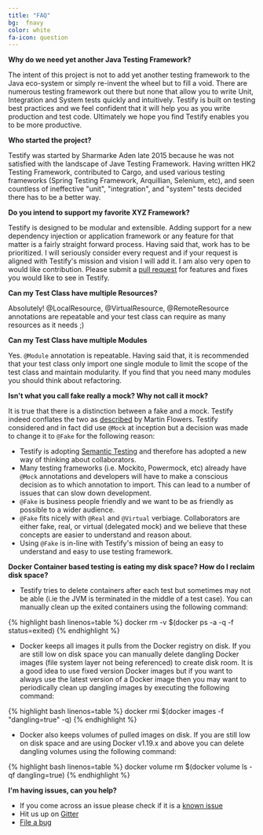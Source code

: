```yaml
---
title: "FAQ"
bg:  fnavy
color: white
fa-icon: question
---
```


**Why do we need yet another Java Testing Framework?**

The intent of this project is not to add yet another testing framework to the Java eco-system or simply re-invent the wheel but to fill a void. There are numerous testing framework out there but none that allow you to write Unit, Integration and System tests quickly and intuitively. Testify is built on testing best practices and we feel confident that it will help you as you write production and test code. Ultimately we hope you find Testify enables you to be more productive.

**Who started the project?**

Testify was started by Sharmarke Aden late 2015 because he was not satisfied with the landscape of Jave Testing Framework. Having written HK2 Testing Framework, contributed to Cargo, and used various testing frameworks (Spring Testing Framework, Arquillian, Selenium, etc), and seen countless of ineffective "unit", "integration", and "system" tests decided there has to be a better way.

**Do you intend to support my favorite XYZ Framework?**

Testify is designed to be modular and extensible. Adding support for a new dependency injection or application framework or any feature for that matter is a fairly straight forward process. Having said that, work has to be prioritized. I will seriously consider every request and if your request is aligned with Testify's mission and vision I will add it. I am also very open to would like contribution. Please submit a [pull request][pull-request] for features and fixes you would like to see in Testify.

**Can my Test Class have multiple Resources?**

Absolutely! @LocalResource, @VirtualResource, @RemoteResource annotations are repeatable and your test class can require as many resources as it needs ;)

**Can my Test Class have multiple Modules**

Yes. `@Module` annotation is repeatable. Having said that, it is recommended that your test class only import one single module to limit the scope of the test class and maintain modularity. If you find that you need many modules you should think about refactoring.

**Isn't what you call fake really a mock? Why not call it mock?**

It is true that there is a distinction between a fake and a mock. Testify indeed conflates the two as [described][mocks-arent-stubs] by Martin Flowers. Testify considered and in fact did use `@Mock` at inception but a decision was made to change it to `@Fake` for the following reason:

- Testify is adopting [Semantic Testing](http://semantictesting.org) and therefore has adopted a new way of thinking about collaborators.
- Many testing frameworks (i.e. Mockito, Powermock, etc) already have `@Mock` annotations and developers will have to make a conscious decision as to which annotation to import. This can lead to a number of issues that can slow down development.
- `@Fake` is business people friendly and we want to be as friendly as possible to a wider audience.
- `@Fake` fits nicely with `@Real` and `@Virtual` verbiage. Collaborators are either fake, real, or virtual (delegated mock) and we believe that these concepts are easier to understand and reason about.
- Using `@Fake` is in-line with Testify's mission of being an easy to understand and easy to use testing framework.

**Docker Container based testing is eating my disk space? How do I reclaim disk space?**

- Testify tries to delete containers after each test but sometimes may not be able (i.ie the JVM is terminated in the middle of a test
case). You can manually clean up the exited containers using the following command:

{% highlight bash linenos=table %}
docker rm -v $(docker ps -a -q -f status=exited)
{% endhighlight %}

- Docker keeps all images it pulls from the Docker registry on disk. If you are still low on disk space you can manually delete dangling Docker images (file system layer not being referenced) to create disk room. It is a good idea to use fixed version Docker images but if you want to always use the latest version of a Docker image then you may want to periodically clean up dangling images by executing the following command:

{% highlight bash linenos=table %}
docker rmi $(docker images -f "dangling=true" -q)
{% endhighlight %}

- Docker also keeps volumes of pulled images on disk. If you are still low on disk space and are using Docker v1.19.x and above you can delete dangling volumes using the following command:

{% highlight bash linenos=table %}
docker volume rm $(docker volume ls -qf dangling=true)
{% endhighlight %}

**I'm having issues, can you help?**

- If you come across an issue please check if it is a [known issue][issues]
- Hit us up on [Gitter][gitter]
- [File a bug][issues-new]


[pull-request]: https://github.com/testify-project/testify/pulls
[issues]: https://github.com/testify-project/testify/issues
[issues-new]: https://github.com/testify-project/testify/issues/new
[gitter]: https://gitter.im/testify-project/testify
[mocks-arent-stubs]: http://www.martinfowler.com/articles/mocksArentStubs.html
